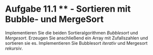 # Aufgabe 11.1 ** - Sortieren mit Bubble- und MergeSort

Implementieren Sie die beiden Sortieralgorithmen *Bubblesort* und *Mergesort*.
Erzeugen Sie anschließend ein Array mit Zufallszahlen und sortieren sie es. 
Implementieren Sie Bubblesort *iterativ* und Mergesort *rekursiv*.